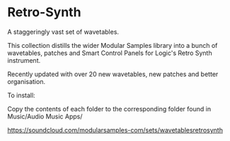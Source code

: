 # Retro-Synth

A staggeringly vast set of wavetables.

This collection distills the wider Modular Samples library into a bunch of wavetables, patches and Smart Control Panels for Logic's Retro Synth instrument. 

Recently updated with over 20 new wavetables, new patches and better organisation.

To install:

Copy the contents of each folder to the corresponding folder found in Music/Audio Music Apps/

https://soundcloud.com/modularsamples-com/sets/wavetablesretrosynth
